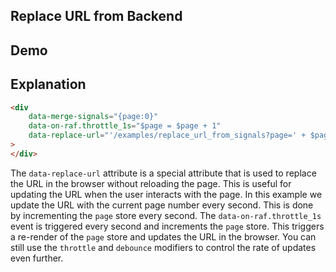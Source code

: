 ## Replace URL from Backend

## Demo

<div
    data-merge-signals="{page:0}"
    data-on-raf.throttle_1s="$page = $page + 1"
    data-replace-url="'/examples/replace_url_from_signals?page=' + $page"
>
</div>

## Explanation

```html
<div
    data-merge-signals="{page:0}"
    data-on-raf.throttle_1s="$page = $page + 1"
    data-replace-url="'/examples/replace_url_from_signals?page=' + $page"
>
</div>
```

The `data-replace-url` attribute is a special attribute that is used to replace the URL in the browser without reloading the page. This is useful for updating the URL when the user interacts with the page. In this example we update the URL with the current page number every second. This is done by incrementing the `page` store every second. The `data-on-raf.throttle_1s` event is triggered every second and increments the `page` store. This triggers a re-render of the `page` store and updates the URL in the browser. You can still use the `throttle` and `debounce` modifiers to control the rate of updates even further.